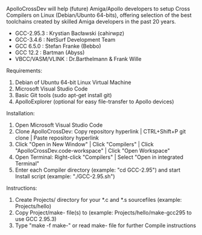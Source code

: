 ApolloCrossDev will help (future) Amiga/Apollo developers to setup Cross Compilers on Linux (Debian/Ubunto 64-bits),
offering selection of the best toolchains created by skilled Amiga developers in the past 20 years.

* GCC-2.95.3        : Krystian Bacławski (cahirwpz)
* GCC-3.4.6         : NetSurf Development Team
* GCC 6.5.0         : Stefan Franke (Bebbo)
* GCC 12.2          : Bartman (Abyss)
* VBCC/VASM/VLINK   : Dr.Barthelmann & Frank Wille

Requirements:
1. Debian of Ubuntu 64-bit Linux Virtual Machine
2. Microsoft Visual Studio Code
3. Basic Git tools (sudo apt-get install git)
4. ApolloExplorer (optional for easy file-transfer to Apollo devices)

Installation:
1. Open Microsoft Visual Studio Code
2. Clone ApolloCrossDev: Copy repository hyperlink | CTRL+Shift+P git clone | Paste repository hyperlink
3. Click "Open in New Window" | Click "Compilers" | Click "ApolloCrossDev.code-workspace" | Click "Open Workspace"
4. Open Terminal: Right-click "Compilers" | Select "Open in integrated Terminal"
5. Enter each Compiler directory (example: "cd GCC-2.95") and start Install script (example: "./GCC-2.95.sh")

Instructions:
1. Create Projects/<mysource> directory for your *.c and *.s sourcefiles (example: Projects/hello)
2. Copy Project/make-<compiler> file(s) to <mysource> (example: Projects/hello/make-gcc295 to use GCC 2.95.3)
3. Type "make -f make-<mycompiler>" or read make-<compiler> file for further Compile instructions
